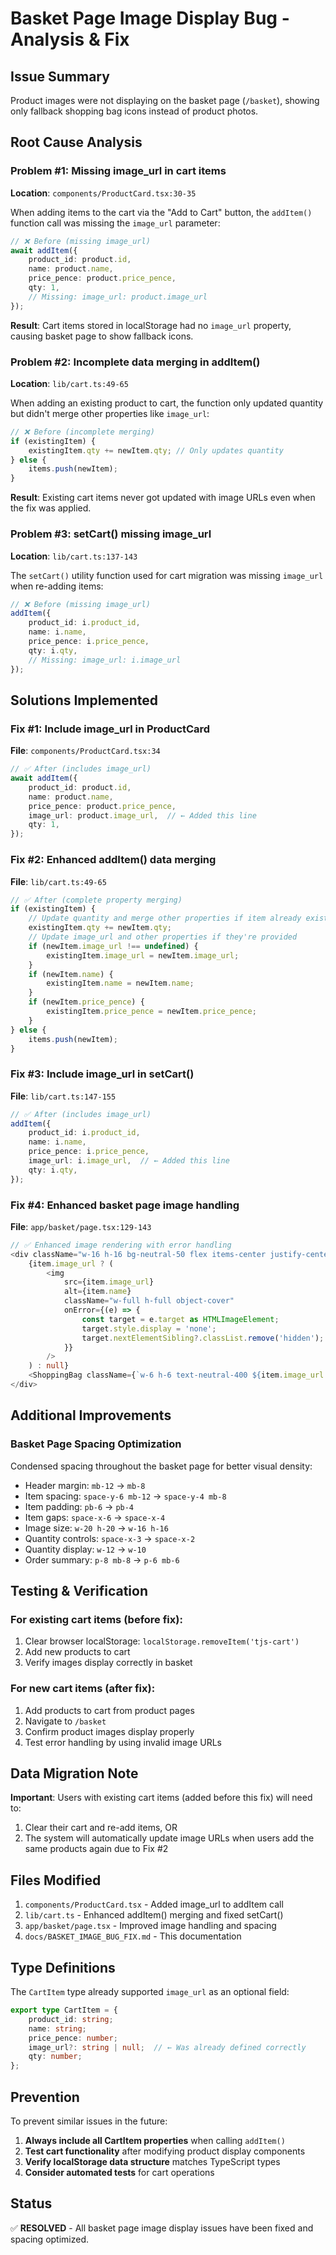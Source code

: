 # Basket Page Image Display Bug - Analysis & Fix

## Issue Summary
Product images were not displaying on the basket page (`/basket`), showing only fallback shopping bag icons instead of product photos.

## Root Cause Analysis

### Problem #1: Missing image_url in cart items
**Location**: `components/ProductCard.tsx:30-35`

When adding items to the cart via the "Add to Cart" button, the `addItem()` function call was missing the `image_url` parameter:

```typescript
// ❌ Before (missing image_url)
await addItem({
    product_id: product.id,
    name: product.name,
    price_pence: product.price_pence,
    qty: 1,
    // Missing: image_url: product.image_url
});
```

**Result**: Cart items stored in localStorage had no `image_url` property, causing basket page to show fallback icons.

### Problem #2: Incomplete data merging in addItem()
**Location**: `lib/cart.ts:49-65`

When adding an existing product to cart, the function only updated quantity but didn't merge other properties like `image_url`:

```typescript
// ❌ Before (incomplete merging)
if (existingItem) {
    existingItem.qty += newItem.qty; // Only updates quantity
} else {
    items.push(newItem);
}
```

**Result**: Existing cart items never got updated with image URLs even when the fix was applied.

### Problem #3: setCart() missing image_url
**Location**: `lib/cart.ts:137-143`

The `setCart()` utility function used for cart migration was missing `image_url` when re-adding items:

```typescript
// ❌ Before (missing image_url)
addItem({
    product_id: i.product_id,
    name: i.name,
    price_pence: i.price_pence,
    qty: i.qty,
    // Missing: image_url: i.image_url
});
```

## Solutions Implemented

### Fix #1: Include image_url in ProductCard
**File**: `components/ProductCard.tsx:34`

```typescript
// ✅ After (includes image_url)
await addItem({
    product_id: product.id,
    name: product.name,
    price_pence: product.price_pence,
    image_url: product.image_url,  // ← Added this line
    qty: 1,
});
```

### Fix #2: Enhanced addItem() data merging
**File**: `lib/cart.ts:49-65`

```typescript
// ✅ After (complete property merging)
if (existingItem) {
    // Update quantity and merge other properties if item already exists
    existingItem.qty += newItem.qty;
    // Update image_url and other properties if they're provided
    if (newItem.image_url !== undefined) {
        existingItem.image_url = newItem.image_url;
    }
    if (newItem.name) {
        existingItem.name = newItem.name;
    }
    if (newItem.price_pence) {
        existingItem.price_pence = newItem.price_pence;
    }
} else {
    items.push(newItem);
}
```

### Fix #3: Include image_url in setCart()
**File**: `lib/cart.ts:147-155`

```typescript
// ✅ After (includes image_url)
addItem({
    product_id: i.product_id,
    name: i.name,
    price_pence: i.price_pence,
    image_url: i.image_url,  // ← Added this line
    qty: i.qty,
});
```

### Fix #4: Enhanced basket page image handling
**File**: `app/basket/page.tsx:129-143`

```typescript
// ✅ Enhanced image rendering with error handling
<div className="w-16 h-16 bg-neutral-50 flex items-center justify-center overflow-hidden rounded">
    {item.image_url ? (
        <img
            src={item.image_url}
            alt={item.name}
            className="w-full h-full object-cover"
            onError={(e) => {
                const target = e.target as HTMLImageElement;
                target.style.display = 'none';
                target.nextElementSibling?.classList.remove('hidden');
            }}
        />
    ) : null}
    <ShoppingBag className={`w-6 h-6 text-neutral-400 ${item.image_url ? 'hidden' : ''}`} />
</div>
```

## Additional Improvements

### Basket Page Spacing Optimization
Condensed spacing throughout the basket page for better visual density:

- Header margin: `mb-12` → `mb-8`
- Item spacing: `space-y-6 mb-12` → `space-y-4 mb-8`
- Item padding: `pb-6` → `pb-4`
- Item gaps: `space-x-6` → `space-x-4`
- Image size: `w-20 h-20` → `w-16 h-16`
- Quantity controls: `space-x-3` → `space-x-2`
- Quantity display: `w-12` → `w-10`
- Order summary: `p-8 mb-8` → `p-6 mb-6`

## Testing & Verification

### For existing cart items (before fix):
1. Clear browser localStorage: `localStorage.removeItem('tjs-cart')`
2. Add new products to cart
3. Verify images display correctly in basket

### For new cart items (after fix):
1. Add products to cart from product pages
2. Navigate to `/basket`
3. Confirm product images display properly
4. Test error handling by using invalid image URLs

## Data Migration Note

**Important**: Users with existing cart items (added before this fix) will need to:
1. Clear their cart and re-add items, OR
2. The system will automatically update image URLs when users add the same products again due to Fix #2

## Files Modified

1. `components/ProductCard.tsx` - Added image_url to addItem call
2. `lib/cart.ts` - Enhanced addItem() merging and fixed setCart()
3. `app/basket/page.tsx` - Improved image handling and spacing
4. `docs/BASKET_IMAGE_BUG_FIX.md` - This documentation

## Type Definitions

The `CartItem` type already supported `image_url` as an optional field:

```typescript
export type CartItem = {
    product_id: string;
    name: string;
    price_pence: number;
    image_url?: string | null;  // ← Was already defined correctly
    qty: number;
};
```

## Prevention

To prevent similar issues in the future:

1. **Always include all CartItem properties** when calling `addItem()`
2. **Test cart functionality** after modifying product display components
3. **Verify localStorage data structure** matches TypeScript types
4. **Consider automated tests** for cart operations

## Status
✅ **RESOLVED** - All basket page image display issues have been fixed and spacing optimized.